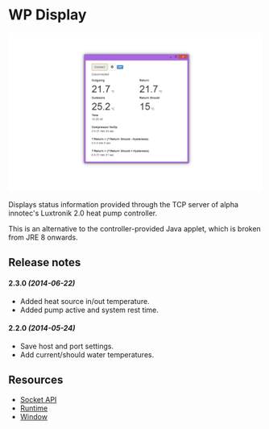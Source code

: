 # WP Display

![Screenshot](/screenshot_1280_800.png)

Displays status information provided through the TCP server of alpha innotec's Luxtronik 2.0 heat pump controller.

This is an alternative to the controller-provided Java applet, which is broken from JRE 8 onwards.

## Release notes

#### 2.3.0 *(2014-06-22)*

* Added heat source in/out temperature.
* Added pump active and system rest time.

#### 2.2.0 *(2014-05-24)*

* Save host and port settings.
* Add current/should water temperatures.

## Resources

* [Socket API](http://developer.chrome.com/apps/socket.html)
* [Runtime](http://developer.chrome.com/apps/app.runtime.html)
* [Window](http://developer.chrome.com/apps/app.window.html)
